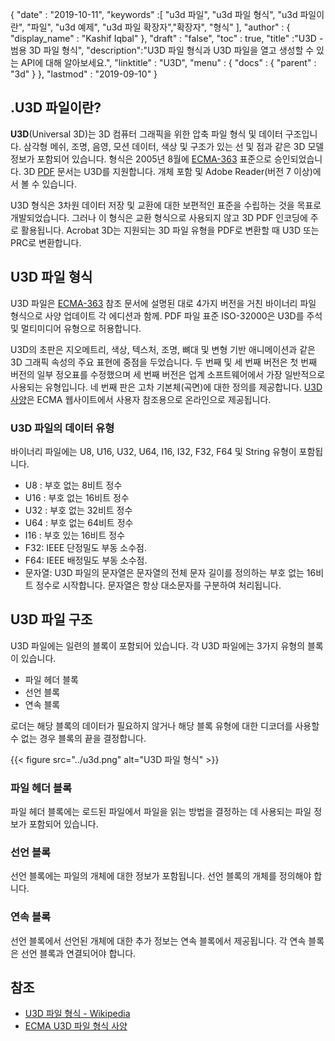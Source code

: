 {
  "date" : "2019-10-11",
  "keywords" :[ "u3d 파일", "u3d 파일 형식", "u3d 파일이란", "파일", "u3d 예제", "u3d 파일 확장자","확장자", "형식" ],
  "author" : {
    "display_name" : "Kashif Iqbal"
},
  "draft" : "false",
  "toc" : true,
  "title" :"U3D - 범용 3D 파일 형식",
  "description":"U3D 파일 형식과 U3D 파일을 열고 생성할 수 있는 API에 대해 알아보세요.",
  "linktitle" : "U3D",
  "menu" : {
    "docs" : {
      "parent" : "3d"
}
},
  "lastmod" : "2019-09-10"
}

## .U3D 파일이란?

**U3D**(Universal 3D)는 3D 컴퓨터 그래픽을 위한 압축 파일 형식 및 데이터 구조입니다. 삼각형 메쉬, 조명, 음영, 모션 데이터, 색상 및 구조가 있는 선 및 점과 같은 3D 모델 정보가 포함되어 있습니다. 형식은 2005년 8월에 [ ECMA-363](https://www.ecma-international.org/publications-and-standards/standards/ecma-363/) 표준으로 승인되었습니다. 3D [PDF](/ko/pdf/) 문서는 U3D를 지원합니다. 개체 포함 및 Adobe Reader(버전 7 이상)에서 볼 수 있습니다.

U3D 형식은 3차원 데이터 저장 및 교환에 대한 보편적인 표준을 수립하는 것을 목표로 개발되었습니다. 그러나 이 형식은 교환 형식으로 사용되지 않고 3D PDF 인코딩에 주로 활용됩니다. Acrobat 3D는 지원되는 3D 파일 유형을 PDF로 변환할 때 U3D 또는 PRC로 변환합니다.

## U3D 파일 형식

U3D 파일은 [ECMA-363](https://www.ecma-international.org/publications-and-standards/standards/ecma-363/) 참조 문서에 설명된 대로 4가지 버전을 거친 바이너리 파일 형식으로 사양 업데이트 각 에디션과 함께. PDF 파일 표준 ISO-32000은 U3D를 주석 및 멀티미디어 유형으로 허용합니다.

U3D의 초판은 지오메트리, 색상, 텍스처, 조명, 뼈대 및 변형 기반 애니메이션과 같은 3D 그래픽 속성의 주요 표현에 중점을 두었습니다. 두 번째 및 세 번째 버전은 첫 번째 버전의 일부 정오표를 수정했으며 세 번째 버전은 업계 소프트웨어에서 가장 일반적으로 사용되는 유형입니다. 네 번째 판은 고차 기본체(곡면)에 대한 정의를 제공합니다. [U3D 사양](https://www.ecma-international.org/publications-and-standards/standards/ecma-363/)은 ECMA 웹사이트에서 사용자 참조용으로 온라인으로 제공됩니다.

### U3D 파일의 데이터 유형

바이너리 파일에는 U8, U16, U32, U64, I16, I32, F32, F64 및 String 유형이 포함됩니다.

* U8 : 부호 없는 8비트 정수
* U16 : 부호 없는 16비트 정수
* U32 : 부호 없는 32비트 정수
* U64 : 부호 없는 64비트 정수
* I16 : 부호 있는 16비트 정수
* F32: IEEE 단정밀도 부동 소수점.
* F64: IEEE 배정밀도 부동 소수점.
* 문자열: U3D 파일의 문자열은 문자열의 전체 문자 길이를 정의하는 부호 없는 16비트 정수로 시작합니다. 문자열은 항상 대소문자를 구분하여 처리됩니다.

## U3D 파일 구조

U3D 파일에는 일련의 블록이 포함되어 있습니다. 각 U3D 파일에는 3가지 유형의 블록이 있습니다.

* 파일 헤더 블록
* 선언 블록
* 연속 블록

로더는 해당 블록의 데이터가 필요하지 않거나 해당 블록 유형에 대한 디코더를 사용할 수 없는 경우 블록의 끝을 결정합니다.

{{< figure src="../u3d.png" alt="U3D 파일 형식" >}}

### 파일 헤더 블록
파일 헤더 블록에는 로드된 파일에서 파일을 읽는 방법을 결정하는 데 사용되는 파일 정보가 포함되어 있습니다.

### 선언 블록

선언 블록에는 파일의 개체에 대한 정보가 포함됩니다. 선언 블록의 개체를 정의해야 합니다.

### 연속 블록

선언 블록에서 선언된 개체에 대한 추가 정보는 연속 블록에서 제공됩니다. 각 연속 블록은 선언 블록과 연결되어야 합니다.


## 참조 ##

* [U3D 파일 형식 - Wikipedia](https://en.wikipedia.org/wiki/Universal_3D)
* [ECMA U3D 파일 형식 사양](https://www.ecma-international.org/publications/standards/Ecma-363.htm)

